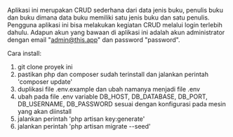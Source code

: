 Aplikasi ini merupakan CRUD sederhana dari data jenis buku, penulis buku dan buku dimana data buku memiliki satu jenis buku dan satu penulis.
Pengguna aplikasi ini bisa melakukan kegiatan CRUD melalui login terlebih dahulu.
Adapun akun yang bawaan di aplikasi ini adalah akun administrator dengan email "admin@this.app" dan password "password".

Cara install:
1. git clone proyek ini
2. pastikan php dan composer sudah terinstall dan jalankan perintah 'composer update'
3. duplikasi file .env.example dan ubah namanya menjadi file .env
4. ubah pada file .env variable DB_HOST, DB_DATABASE, DB_PORT, DB_USERNAME, DB_PASSWORD sesuai dengan konfigurasi pada mesin yang akan diinstall
5. jalankan perintah 'php artisan key:generate'
6. jalankan perintah 'php artisan migrate --seed'
